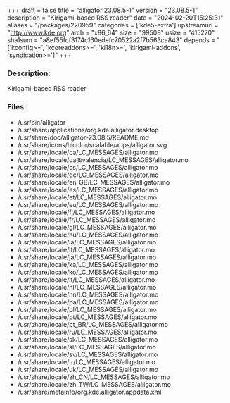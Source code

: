 +++
draft = false
title = "alligator 23.08.5-1"
version = "23.08.5-1"
description = "Kirigami-based RSS reader"
date = "2024-02-20T15:25:31"
aliases = "/packages/220959"
categories = ['kde5-extra']
upstreamurl = "http://www.kde.org"
arch = "x86_64"
size = "99508"
usize = "415270"
sha1sum = "a8ef55fcf3174c160edefc70522a2f7b563ca843"
depends = "['kconfig>=', 'kcoreaddons>=', 'ki18n>=', 'kirigami-addons', 'syndication>=']"
+++
### Description: 
Kirigami-based RSS reader

### Files: 
* /usr/bin/alligator
* /usr/share/applications/org.kde.alligator.desktop
* /usr/share/doc/alligator-23.08.5/README.md
* /usr/share/icons/hicolor/scalable/apps/alligator.svg
* /usr/share/locale/ca/LC_MESSAGES/alligator.mo
* /usr/share/locale/ca@valencia/LC_MESSAGES/alligator.mo
* /usr/share/locale/cs/LC_MESSAGES/alligator.mo
* /usr/share/locale/de/LC_MESSAGES/alligator.mo
* /usr/share/locale/en_GB/LC_MESSAGES/alligator.mo
* /usr/share/locale/es/LC_MESSAGES/alligator.mo
* /usr/share/locale/et/LC_MESSAGES/alligator.mo
* /usr/share/locale/eu/LC_MESSAGES/alligator.mo
* /usr/share/locale/fi/LC_MESSAGES/alligator.mo
* /usr/share/locale/fr/LC_MESSAGES/alligator.mo
* /usr/share/locale/gl/LC_MESSAGES/alligator.mo
* /usr/share/locale/hu/LC_MESSAGES/alligator.mo
* /usr/share/locale/ia/LC_MESSAGES/alligator.mo
* /usr/share/locale/it/LC_MESSAGES/alligator.mo
* /usr/share/locale/ja/LC_MESSAGES/alligator.mo
* /usr/share/locale/ka/LC_MESSAGES/alligator.mo
* /usr/share/locale/ko/LC_MESSAGES/alligator.mo
* /usr/share/locale/lt/LC_MESSAGES/alligator.mo
* /usr/share/locale/nl/LC_MESSAGES/alligator.mo
* /usr/share/locale/nn/LC_MESSAGES/alligator.mo
* /usr/share/locale/pa/LC_MESSAGES/alligator.mo
* /usr/share/locale/pl/LC_MESSAGES/alligator.mo
* /usr/share/locale/pt/LC_MESSAGES/alligator.mo
* /usr/share/locale/pt_BR/LC_MESSAGES/alligator.mo
* /usr/share/locale/ru/LC_MESSAGES/alligator.mo
* /usr/share/locale/sk/LC_MESSAGES/alligator.mo
* /usr/share/locale/sl/LC_MESSAGES/alligator.mo
* /usr/share/locale/sv/LC_MESSAGES/alligator.mo
* /usr/share/locale/tr/LC_MESSAGES/alligator.mo
* /usr/share/locale/uk/LC_MESSAGES/alligator.mo
* /usr/share/locale/zh_CN/LC_MESSAGES/alligator.mo
* /usr/share/locale/zh_TW/LC_MESSAGES/alligator.mo
* /usr/share/metainfo/org.kde.alligator.appdata.xml
